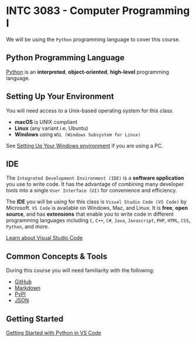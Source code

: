 # INTC 3083 - Computer Programming I

We will be using the `Python` programming language to cover this course.

## Python Programming Language

[Python](https://www.python.org/) is an **interpreted**, **object-oriented**, **high-level** programming language.

## Setting Up Your Environment

You will need access to a Unix-based operating system for this class.
- **macOS** is UNIX compliant
- **Linux** (any variant i.e. Ubuntu)
- **Windows** using `WSL (Windows Subsystem for Linux)`

See [Setting Up Your Windows environment](doc/windows.md) if you are using a PC.

## IDE
The `Integrated Development Environment (IDE)` is a **software application** you use to write code. It has the advantage of combining many developer tools into a single `User Interface (UI)` for convenience and efficiency.

The **IDE** you will be using for this class is `Visual Studio Code (VS Code)` by Microsoft. `VS Code` is available on Windows, Mac, and Linux. It is **free**, **open source**, and has **extensions** that enable you to write code in different programming languages including `C`, `C++`, `C#`, `Java`, `Javascript`, `PHP`, `HTML`, `CSS`, `Python`, and more.

[Learn about Visual Studio Code](https://code.visualstudio.com/)

## Common Concepts & Tools
During this course you will need familiarity with the following:

- [GitHub](https://github.com/)
- [Markdown](https://guides.github.com/features/mastering-markdown/)
- [PyPI](https://pypi.org/project/pip/)
- [JSON](https://www.programiz.com/python-programming/json)

## Getting Started

[Getting Started with Python in VS Code](https://code.visualstudio.com/docs/python/python-tutorial)
